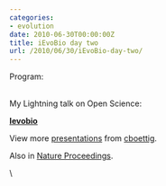 ```yaml
---
categories:
- evolution
date: 2010-06-30T00:00:00Z
title: iEvoBio day two
url: /2010/06/30/iEvoBio-day-two/
---
```


Program:

\
 My Lightning talk on Open Science:

**[Ievobio](http://www.slideshare.net/cboettig/ievobio "Ievobio")**

View more [presentations](http://www.slideshare.net/) from
[cboettig](http://www.slideshare.net/cboettig).

Also in [Nature
Proceedings](http://precedings.nature.com/documents/4602/version/1 "http://precedings.nature.com/documents/4602/version/1").

\

